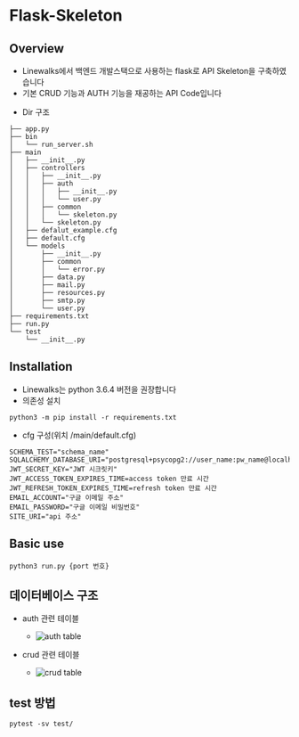 # Flask-Skeleton
## Overview
- Linewalks에서 백엔드 개발스택으로 사용하는 flask로 API Skeleton을 구축하였습니다
- 기본 CRUD 기능과 AUTH 기능을 재공하는 API Code입니다

* Dir 구조
```
├── app.py
├── bin
│   └── run_server.sh
├── main
│   ├── __init__.py
│   ├── controllers
│   │   ├── __init__.py
│   │   ├── auth
│   │   │   ├── __init__.py
│   │   │   └── user.py
│   │   ├── common
│   │   │   └── skeleton.py
│   │   └── skeleton.py
│   ├── defalut_example.cfg
│   ├── default.cfg
│   └── models
│       ├── __init__.py
│       ├── common
│       │   └── error.py
│       ├── data.py
│       ├── mail.py
│       ├── resources.py
│       ├── smtp.py
│       └── user.py
├── requirements.txt
├── run.py
└── test
    └── __init__.py
```

## Installation
- Linewalks는 python 3.6.4 버전을 권장합니다
- 의존성 설치
```
python3 -m pip install -r requirements.txt
```
- cfg 구성(위치 /main/default.cfg)
```
SCHEMA_TEST="schema_name"
SQLALCHEMY_DATABASE_URI="postgresql+psycopg2://user_name:pw_name@localhost:5432/db_name"
JWT_SECRET_KEY="JWT 시크릿키"
JWT_ACCESS_TOKEN_EXPIRES_TIME=access token 만료 시간
JWT_REFRESH_TOKEN_EXPIRES_TIME=refresh token 만료 시간
EMAIL_ACCOUNT="구글 이메일 주소"
EMAIL_PASSWORD="구글 이메일 비밀번호"
SITE_URI="api 주소"
```
## Basic use
`python3 run.py {port 번호}`

##  데이터베이스 구조
 - auth 관련 테이블
    * ![auth table](https://user-images.githubusercontent.com/26132534/76726651-23679380-6795-11ea-8b5c-490f2dbe0a84.png)

 - crud 관련 테이블
   * ![crud table](https://user-images.githubusercontent.com/26132534/76726676-39755400-6795-11ea-8e66-5444f8e9e66b.png)

## test 방법
`pytest -sv test/`
